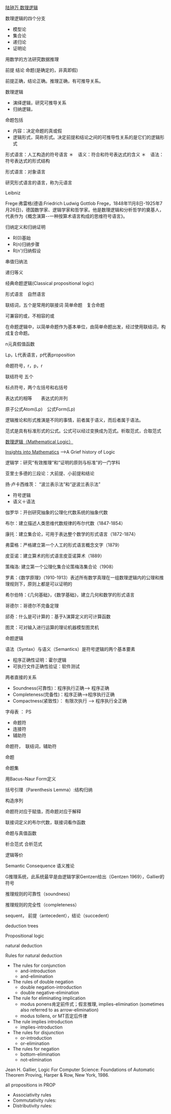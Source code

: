 [陆钟万 数理逻辑](https://www.bilibili.com/video/av9936866?from=search&seid=14344028886371409819)　

数理逻辑的四个分支
* 模型论   
* 集合论   
* 递归论   
* 证明论   

用数学的方法研究数据推理

前提 结论 命题(是确定的，非真即假)


前提正确，结论正确。推理正确，有可推导关系。

数理逻辑
* 演绎逻辑，研究可推导关系
* 归纳逻辑，

命题包括
* 内容：决定命题的真或假
* 逻辑形式，简称形式。决定前提和结论之间的可推导性关系的是它们的逻辑形式

形式语言：人工构造的符号语言
＊　语义：符合和符号表达式的含义
＊　语法：符号表达式的形式结构

形式语言：对象语言

研究形式语言的语言，称为元语言

Leibniz

Frege:弗雷格(德语:Friedrich Ludwig Gottlob Frege，1848年11月8日-1925年7月26日)，德国数学家、逻辑学家和哲学家。他是数理逻辑和分析哲学的奠基人，代表作为《概念演算--一种按算术语言构成的思维符号语言》。

归纳定义和归纳证明

* R(0)基始
* R(n)归纳步骤
* R(n')归纳假设

串值归纳法

递归等义

经典命题逻辑(Classical propositional logic)


形式语言　自然语言

联结词，五个是常用的联接词 简单命题　复合命题

可兼容的或，不相容的或


在命题逻辑中，以简单命题作为基本单位，由简单命题出发，经过使用联结词，构成复合命题。

n元真假值函数


Lp，L代表语言，p代表proposition

命题符号，r，p，r

联结符号 五个

标点符号，两个左括号和右括号

表达式的相等　　表达式的并列

原子公式Atom(Lp)　公式Form(Lp)


逻辑推论和形式推演是不同的事情，前者属于语义，而后者属于语法。

范式是具有标准形式的公式。公式可以经过变换成为范式。析取范式，合取范式

[数理逻辑（Mathematical Logic）](https://yiqinnju.github.io/course/MathLogic/MathLogic.html)

[Insights into Mathematics](https://www.youtube.com/user/njwildberger)  -->A Grief history of Logic


逻辑学：研究“有效推理”和“证明的原则与标准”的一门学科

亚里士多德的三段论：大前提、小前提和结论

扬·卢卡西维茨： “波兰表示法”和“逆波兰表示法”

* 符号逻辑
* 语义＋语法

伽罗华：开创研究抽象的公理化代数系统的抽象代数

布尔：建立描述人类思维代数规律的布尔代数（1847-1854）

康托：建立集合论，可用于表达整个数学的形式语言（1872-1874）

弗雷格：严格建立第一个人工的形式语言概念文字（1879）

皮亚诺：建立算术的形式语言皮亚诺算术（1889）

策梅洛: 建立第一个公理化集合论策梅洛集合论（1908）


罗素：《数学原理》（1910-1913）表述所有数学真理在一组数理逻辑内的公理和推理规则下，原则上都是可以证明的

希尔伯特：《几何基础》，《数学基础》，建立几何和数学的形式语言

哥德尔：哥德尔不完备定理

邱奇：什么是可计算的：基于λ演算定义的可计算函数

图灵：可对输入进行运算的理论机器模型图灵机

命题逻辑

语法（Syntax）与语义（Semantics）是符号逻辑的两个基本要素


* 程序正确性证明：霍尔逻辑
* 可执行文件正确性验证：软件测试

两者直接的关系
* Soundness(可靠性)：程序执行正确--> 程序正确
* Completeness(完备性)：程序正确-->程序执行正确
* Compactness(紧致性）： 有限次执行 --> 程序执行全正确


字母表 ： PS
* 命题符
* 连接符
* 辅助符

命题符，　联结词，辅助符

命题

命题集

用Bacus-Naur Form定义

括号引理（Parenthesis Lemma）:结构归纳

构造序列

命题符对应于赋值，而命题对应于解释

联接词定义的布尔代数，联接词看作函数


命题与真值函数

析合范式 合析范式

逻辑等价

Semantic Consequence 语义推论

G推理系统，此系统最早是由逻辑学家Gentzen给出（Gentzen 1969），Gallier的符号

推理规则的可靠性（soundness）

推理规则的完全性（completeness）

sequent， 前提（antecedent），结论（succedent）

deduction trees


Propositional logic

natural deduction

Rules for natural deduction
* The rules for conjunction
   * and-introduction
   * and-elimination
* The rules of double negation
   * double negation-introduction
   * double negative-elimination
* The rule for eliminating implication
   * modus ponens肯定前件式；假言推理, implies-elimination (sometimes also referred to as arrow-elimination)
   * modus tollens, or MT否定后件律
* The rule implies introduction
   * implies-introduction
* The rules for disjunction
   * or-introduction
   * or-elimination
* The rules for negation
   * bottom-elimination
   * not-elimination
   
   
Jean H. Gallier,  Logic For Computer Science: Foundations of Automatic Theorem Proving, Harper & Row, New York, 1986.

all propositions in PROP
* Associativity rules
* Commutativity rules:
* Distributivity rules:
